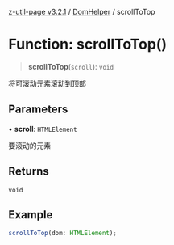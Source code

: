 [z-util-page v3.2.1](../../../index.md) / [DomHelper](../index.md) / scrollToTop

# Function: scrollToTop()

> **scrollToTop**(`scroll`): `void`

将可滚动元素滚动到顶部

## Parameters

• **scroll**: `HTMLElement`

要滚动的元素

## Returns

`void`

## Example

```ts
scrollToTop(dom: HTMLElement);
```
